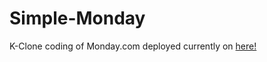 # Simple-Monday
K-Clone coding of Monday.com
deployed currently on <a href = "https://k-monday.netlify.app/">here!</a>
